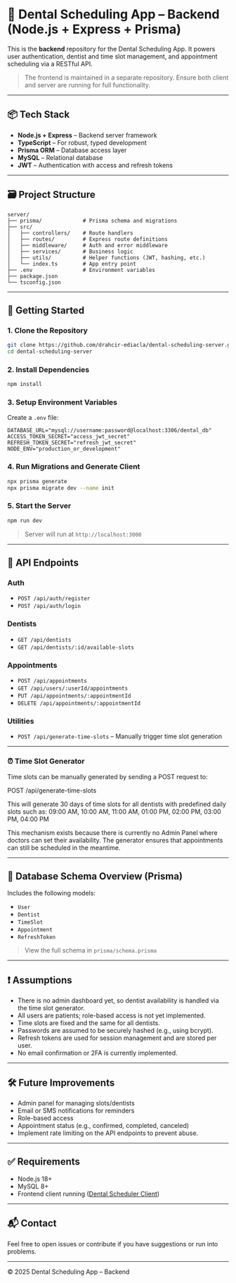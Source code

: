 # 🦷 Dental Scheduling App – Backend (Node.js + Express + Prisma)

This is the **backend** repository for the Dental Scheduling App. It powers user authentication, dentist and time slot management, and appointment scheduling via a RESTful API.

> The frontend is maintained in a separate repository. Ensure both client and server are running for full functionality.

---

## 📦 Tech Stack

* **Node.js + Express** – Backend server framework
* **TypeScript** – For robust, typed development
* **Prisma ORM** – Database access layer
* **MySQL** – Relational database
* **JWT** – Authentication with access and refresh tokens

---

## 🗃️ Project Structure

```
server/
├── prisma/             # Prisma schema and migrations
├── src/
│   ├── controllers/    # Route handlers
│   ├── routes/         # Express route definitions
│   ├── middleware/     # Auth and error middleware
│   ├── services/       # Business logic
│   ├── utils/          # Helper functions (JWT, hashing, etc.)
│   └── index.ts        # App entry point
├── .env                # Environment variables
├── package.json
└── tsconfig.json
```

---

## 🚀 Getting Started

### 1. Clone the Repository

```bash
git clone https://github.com/drahcir-ediacla/dental-scheduling-server.git
cd dental-scheduling-server
```

### 2. Install Dependencies

```bash
npm install
```

### 3. Setup Environment Variables

Create a `.env` file:

```env
DATABASE_URL="mysql://username:password@localhost:3306/dental_db"
ACCESS_TOKEN_SECRET="access_jwt_secret"
REFRESH_TOKEN_SECRET="refresh_jwt_secret"
NODE_ENV="production_or_development"
```

### 4. Run Migrations and Generate Client

```bash
npx prisma generate
npx prisma migrate dev --name init
```

### 5. Start the Server

```bash
npm run dev
```

> Server will run at `http://localhost:3000`

---

## 📖 API Endpoints

### Auth

* `POST /api/auth/register`
* `POST /api/auth/login`

### Dentists

* `GET /api/dentists`
* `GET /api/dentists/:id/available-slots`

### Appointments

* `POST /api/appointments`
* `GET /api/users/:userId/appointments`
* `PUT /api/appointments/:appointmentId`
* `DELETE /api/appointments/:appointmentId`

### Utilities

* `POST /api/generate-time-slots` – Manually trigger time slot generation

---

### ⏰ Time Slot Generator

Time slots can be manually generated by sending a POST request to:

POST /api/generate-time-slots

This will generate 30 days of time slots for all dentists with predefined daily slots such as:
09:00 AM, 10:00 AM, 11:00 AM, 01:00 PM, 02:00 PM, 03:00 PM, 04:00 PM

This mechanism exists because there is currently no Admin Panel where doctors can set their availability.
The generator ensures that appointments can still be scheduled in the meantime.

---

## 🧠 Database Schema Overview (Prisma)

Includes the following models:

* `User`
* `Dentist`
* `TimeSlot`
* `Appointment`
* `RefreshToken`

> View the full schema in `prisma/schema.prisma`

---

## ❗ Assumptions

* There is no admin dashboard yet, so dentist availability is handled via the time slot generator.
* All users are patients; role-based access is not yet implemented.
* Time slots are fixed and the same for all dentists.
* Passwords are assumed to be securely hashed (e.g., using bcrypt).
* Refresh tokens are used for session management and are stored per user.
* No email confirmation or 2FA is currently implemented.

---

## 🛠 Future Improvements

* Admin panel for managing slots/dentists
* Email or SMS notifications for reminders
* Role-based access
* Appointment status (e.g., confirmed, completed, canceled)
* Implement rate limiting on the API endpoints to prevent abuse.

---

## ✅ Requirements

* Node.js 18+
* MySQL 8+
* Frontend client running ([Dental Scheduler Client](https://github.com/drahcir-ediacla/dental-scheduling-client))

---

## 📬 Contact

Feel free to open issues or contribute if you have suggestions or run into problems.

---

© 2025 Dental Scheduling App – Backend
